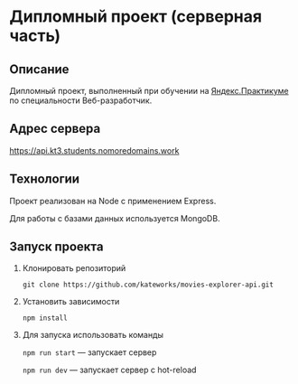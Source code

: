 # Дипломный проект (серверная часть)

## Описание

Дипломный проект, выполненный при обучении на [Яндекс.Практикуме](https://praktikum.yandex.ru/)
по специальности Веб-разработчик.


## Адрес сервера

https://api.kt3.students.nomoredomains.work


## Технологии

Проект реализован на Node с применением Express.

Для работы с базами данных используется MongoDB.


## Запуск проекта

1. Клонировать репозиторий

    `git clone https://github.com/kateworks/movies-explorer-api.git`

2. Установить зависимости

    `npm install`

3. Для запуска использовать команды

    `npm run start` — запускает сервер

    `npm run dev` — запускает сервер с hot-reload

